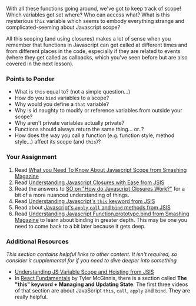 With all these functions going around, we've got to keep track of scope!  Which variables got set where?  Who can access what? What is this mysterious `this` variable which seems to embody everything strange and complicated-seeming about Javascript scope?

All this scoping (and using closures) makes a lot of sense when you remember that functions in Javascript can get called at different times and from different places in the code, especially if they are related to events (where they get called as callbacks, which you've seen before but are also covered in the next lesson).

### Points to Ponder

* What is `this` equal to? (not a simple question...)
* How do you `bind` variables to a scope?
* Why would you define a `that` variable?
* Why is id naughty to modify or reference variables from outside your scope?
* Why aren't private variables actually private?
* Functions should always return the same thing... or..?
* How does the way you call a function (e.g. function style, method style...) affect its scope (and `this`)?

### Your Assignment

1. Read [What you Need To Know About Javascript Scope from Smashing Magazine](http://coding.smashingmagazine.com/2009/08/01/what-you-need-to-know-about-javascript-scope/)
2. Read [Understanding Javascript Closures with Ease from JSIS](http://javascriptissexy.com/understand-javascript-closures-with-ease/)
3. Read the answers to [SO on "How do Javascript Closures Work?"](http://stackoverflow.com/questions/111102/how-do-javascript-closures-work) for a bit of a more nuanced understanding of things.
4. Read [Understanding Javascript's `this` keyword from JSIS](http://javascriptissexy.com/understand-javascripts-this-with-clarity-and-master-it/)
5. Read about [Javascript's `apply` `call` and `bind` methods from JSIS](http://javascriptissexy.com/javascript-apply-call-and-bind-methods-are-essential-for-javascript-professionals/)
6. Read [Understanding Javascript Function.prototype.bind from Smashing Magazine](http://coding.smashingmagazine.com/2014/01/23/understanding-javascript-function-prototype-bind/) to learn about binding in greater depth.  This may be one you need to come back to a bit later because it gets deep.

### Additional Resources

*This section contains helpful links to other content. It isn't required, so consider it supplemental for if you need to dive deeper into something*

* [Understanding JS Variable Scope and Hoisting from JSIS](http://javascriptissexy.com/javascript-variable-scope-and-hoisting-explained/)
* In [React Fundamentals](https://reacttraining.com/online/react-fundamentals) by Tyler McGinnis, there is a section called **The "this" keyword + Managing and Updating State**.
The first three videos of that section are about JavaScript `this`, `call`, `apply` and `bind`. They are really helpful.
